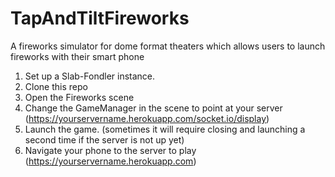 # TapAndTiltFireworks
A fireworks simulator for dome format theaters which allows users to launch fireworks with their smart phone

1. Set up a Slab-Fondler instance.
2. Clone this repo
3. Open the Fireworks scene
4. Change the GameManager in the scene to point at your server (https://yourservername.herokuapp.com/socket.io/display)
5. Launch the game. (sometimes it will require closing and launching a second time if the server is not up yet)
6. Navigate your phone to the server to play (https://yourservername.herokuapp.com)
